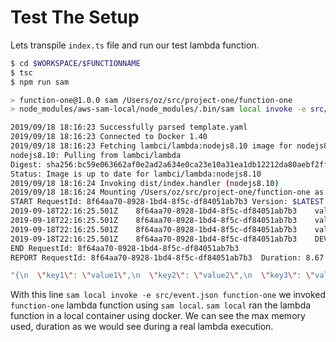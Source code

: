 # Test The Setup

Lets transpile `index.ts` file and run our test lambda function.

```bash
$ cd $WORKSPACE/$FUNCTIONNAME
$ tsc
$ npm run sam

> function-one@1.0.0 sam /Users/oz/src/project-one/function-one
> node_modules/aws-sam-local/node_modules/.bin/sam local invoke -e src/event.json function-one

2019/09/18 18:16:23 Successfully parsed template.yaml
2019/09/18 18:16:23 Connected to Docker 1.40
2019/09/18 18:16:23 Fetching lambci/lambda:nodejs8.10 image for nodejs8.10 runtime...
nodejs8.10: Pulling from lambci/lambda
Digest: sha256:bc59e063662af0e2ad2a634e0ca23e10a31ea1db12212da80aebf2ff2d9ee323
Status: Image is up to date for lambci/lambda:nodejs8.10
2019/09/18 18:16:24 Invoking dist/index.handler (nodejs8.10)
2019/09/18 18:16:24 Mounting /Users/oz/src/project-one/function-one as /var/task:ro inside runtime container
START RequestId: 8f64aa70-8928-1bd4-8f5c-df84051ab7b3 Version: $LATEST
2019-09-18T22:16:25.501Z	8f64aa70-8928-1bd4-8f5c-df84051ab7b3	value1 = value1
2019-09-18T22:16:25.501Z	8f64aa70-8928-1bd4-8f5c-df84051ab7b3	value2 = value2
2019-09-18T22:16:25.501Z	8f64aa70-8928-1bd4-8f5c-df84051ab7b3	value3 = value3
2019-09-18T22:16:25.501Z	8f64aa70-8928-1bd4-8f5c-df84051ab7b3	DEV
END RequestId: 8f64aa70-8928-1bd4-8f5c-df84051ab7b3
REPORT RequestId: 8f64aa70-8928-1bd4-8f5c-df84051ab7b3	Duration: 8.67 ms	Billed Duration: 100 ms	Memory Size: 128 MB	Max Memory Used: 30 MB	

"{\n  \"key1\": \"value1\",\n  \"key2\": \"value2\",\n  \"key3\": \"value3\"\n}"

```


With this line `sam local invoke -e src/event.json function-one` we invoked `function-one` lambda function using `sam local`. `sam local` ran the lambda function in a local container using docker. We can see the max memory used, duration as we would see during a real lambda execution.